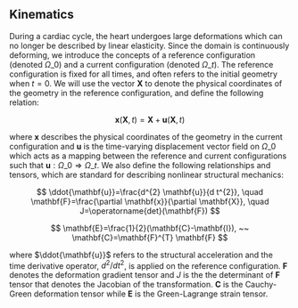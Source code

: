 ## Kinematics ##

During a cardiac cycle, the heart undergoes large deformations which can no longer be described by linear elasticity. Since the domain is continuously deforming, we introduce the concepts of a reference configuration (denoted $\Omega\_{0}$) and a current configuration (denoted $\Omega\_{t}$). The reference configuration is fixed for all times, and often refers to the initial geometry when $t=0$. We will use the vector $\mathbf{X}$ to denote the physical coordinates of the geometry in the reference configuration, and define the following relation:

$$\mathbf{x}(\mathbf{X}, t)=\mathbf{X}+\mathbf{u}(\mathbf{X}, t)$$

where $\mathbf{x}$ describes the physical coordinates of the geometry in the current configuration and $\mathbf{u}$ is the time-varying displacement vector field on $\Omega\_{0}$ which acts as a mapping between the reference and current configurations such that $\mathbf{u}: \Omega\_{0} \Rightarrow \Omega\_{t} .$ We also define the following relationships and tensors, which are standard for describing nonlinear structural mechanics:

$$ \ddot{\mathbf{u}}=\frac{d^{2} \mathbf{u}}{d t^{2}}, \quad \mathbf{F}=\frac{\partial \mathbf{x}}{\partial \mathbf{X}}, \quad  J=\operatorname{det}(\mathbf{F}) $$

$$  \mathbf{E}=\frac{1}{2}(\mathbf{C}-\mathbf{I}), ~~ \mathbf{C}=\mathbf{F}^{T} \mathbf{F} $$

where $\ddot{\mathbf{u}}$ refers to the structural acceleration and the time derivative operator, $d^{2} / d t^{2}$, is applied on the reference configuration. $\mathbf{F}$ denotes the deformation gradient tensor and $J$ is the the determinant of $\mathbf{F}$ tensor that denotes the Jacobian of the transformation. $\mathbf{C}$ is the Cauchy-Green deformation tensor while $\mathbf{E}$ is the Green-Lagrange strain tensor.
